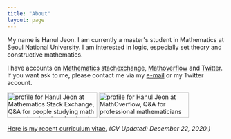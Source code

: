 ```yaml
---
title: "About"
layout: page
---
```


My name is Hanul Jeon. I am currently a master's student in Mathematics at Seoul National University. I am interested in logic, especially set theory and constructive mathematics.

I have accounts on [Mathematics stachexchange](https://math.stackexchange.com/users/53976), [Mathoverflow](https://mathoverflow.net/users/48041) and [Twitter](https://twitter.com/hanuljeon95). If you want ask to me, please contact me via my [e-mail](mailto:hanuljeon95@gmail.com) or my Twitter account.

<a href="https://math.stackexchange.com/users/53976/hanul-jeon"><img src="https://math.stackexchange.com/users/flair/53976.png" width="208" height="58" alt="profile for Hanul Jeon at Mathematics Stack Exchange, Q&amp;A for people studying math at any level and professionals in related fields" title="profile for Hanul Jeon at Mathematics Stack Exchange, Q&amp;A for people studying math at any level and professionals in related fields"></a>
<a href="https://mathoverflow.net/users/48041/hanul-jeon"><img src="https://mathoverflow.net/users/flair/48041.png" width="208" height="58" alt="profile for Hanul Jeon at MathOverflow, Q&amp;A for professional mathematicians" title="profile for Hanul Jeon at MathOverflow, Q&amp;A for professional mathematicians"></a>

<a href="files/CV.pdf" target="_blank">Here is my recent curriculum vitae.</a> *(CV Updated: December 22, 2020.)*
